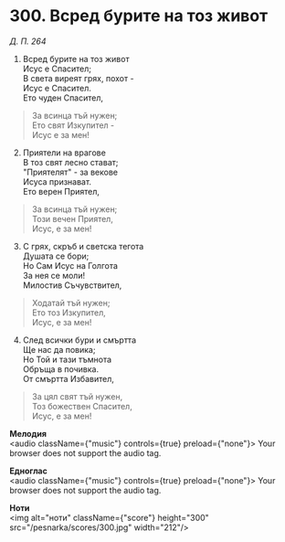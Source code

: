 # 300. Всред бурите на тоз живот

_Д. П. 264_

1. Всред бурите на тоз живот  
Исус е Спасител;  
В света виреят грях, похот -  
Исус е Спасител.  
Ето чуден Спасител,  

> За всинца тъй нужен;  
> Ето свят Изкупител -  
> Исус е за мен!

2. Приятели на врагове  
В тоз свят лесно стават;  
"Приятелят" - за векове  
Исуса признават.  
Ето верен Приятел,  

> За всинца тъй нужен;  
> Този вечен Приятел,  
> Исус, е за мен!

3. С грях, скръб и светска тегота  
Душата се бори;  
Но Сам Исус на Голгота  
За нея се моли!  
Милостив Съчувствител,  

> Ходатай тъй нужен;  
> Ето тоз Изкупител,  
> Исус, е за мен!

4. След всички бури и смъртта  
Ще нас да повика;  
Но Той и тази тъмнота  
Обръща в почивка.  
От смъртта Избавител,  

> За цял свят тъй нужен,  
> Тоз божествен Спасител,  
> Исус, е за мен!

**Мелодия**  
<audio className={"music"} controls={true} preload={"none"}>
    <source src="/pesnarka/mp3/300.mp3" type="audio/mpeg"/>
    Your browser does not support the audio tag.
</audio>

**Едноглас**  
<audio className={"music"} controls={true} preload={"none"}>
    <source src="/pesnarka/transp/300.mp3" type="audio/mpeg"/>
    Your browser does not support the audio tag.
</audio>

**Ноти**  
<img alt="ноти" className={"score"} height="300" src="/pesnarka/scores/300.jpg" width="212"/>

